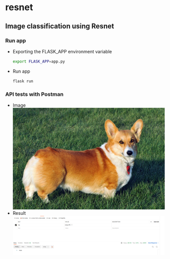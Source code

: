 # resnet
## Image classification using Resnet
### Run app
- Exporting the FLASK_APP environment variable
    ```bash
    export FLASK_APP=app.py
    ```
- Run app
    ```bash
    flask run
    ```
### API tests with Postman
- Image 
![image](./test_img/corgi.JPG)
- Result
![image](./result.png)

